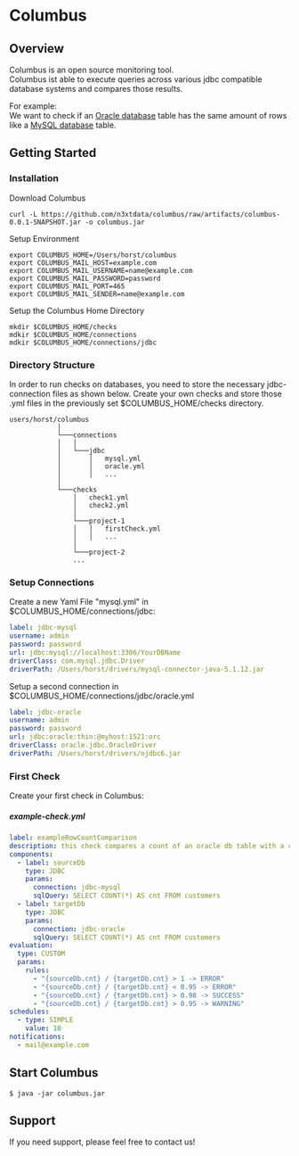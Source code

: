 # Columbus

## Overview 
Columbus is an open source monitoring tool.<br>
Columbus ist able to execute queries across various jdbc compatible database systems and compares those results.

For example:<br>
We want to check if an [Oracle database] table has the same amount of rows like a [MySQL database] table.


## Getting Started

### Installation 

Download Columbus

``` shell 
curl -L https://github.com/n3xtdata/columbus/raw/artifacts/columbus-0.0.1-SNAPSHOT.jar -o columbus.jar
```

Setup Environment

``` shell 
export COLUMBUS_HOME=/Users/horst/columbus
export COLUMBUS_MAIL_HOST=example.com
export COLUMBUS_MAIL_USERNAME=name@example.com
export COLUMBUS_MAIL_PASSWORD=password
export COLUMBUS_MAIL_PORT=465
export COLUMBUS_MAIL_SENDER=name@example.com
```

Setup the Columbus Home Directory

``` shell 
mkdir $COLUMBUS_HOME/checks 
mdkir $COLUMBUS_HOME/connections
mdkir $COLUMBUS_HOME/connections/jdbc
```

### Directory Structure

In order to run checks on databases, you need to store the necessary jdbc-connection files as shown below.
Create your own checks and store those .yml files in the previously set $COLUMBUS_HOME/checks directory.

```
users/horst/columbus
            │
            └───connections
            │   │   
            │   └───jdbc
            │       │   mysql.yml
            │       │   oracle.yml
            │       │   ...
            │
            └───checks
                │   check1.yml
                │   check2.yml
                │
                └───project-1
                │   │   firstCheck.yml
                │   │   ...
                │
                └───project-2
                ...
```

### Setup Connections 

Create a new Yaml File "mysql.yml" in $COLUMBUS_HOME/connections/jdbc:

``` yaml 
label: jdbc-mysql
username: admin
password: password
url: jdbc:mysql://localhost:3306/YourDBName
driverClass: com.mysql.jdbc.Driver
driverPath: /Users/horst/drivers/mysql-connector-java-5.1.12.jar
```

Setup a second connection in $COLUMBUS_HOME/connections/jdbc/oracle.yml

``` yaml 
label: jdbc-oracle
username: admin
password: password
url: jdbc:oracle:thin:@myhost:1521:orc
driverClass: oracle.jdbc.OracleDriver
driverPath: /Users/horst/drivers/ojdbc6.jar
```

### First Check

Create your first check in Columbus:

##### example-check.yml
```yaml
label: exampleRowCountComparison
description: this check compares a count of an oracle db table with a count on a mysql db table.
components:
  - label: sourceDb
    type: JDBC
    params:
      connection: jdbc-mysql
      sqlQuery: SELECT COUNT(*) AS cnt FROM customers
  - label: targetDb
    type: JDBC
    params:
      connection: jdbc-oracle
      sqlQuery: SELECT COUNT(*) AS cnt FROM customers
evaluation:
  type: CUSTOM
  params:
    rules:
      - "{sourceDb.cnt} / {targetDb.cnt} > 1 -> ERROR"
      - "{sourceDb.cnt} / {targetDb.cnt} < 0.95 -> ERROR"
      - "{sourceDb.cnt} / {targetDb.cnt} > 0.98 -> SUCCESS"
      - "{sourceDb.cnt} / {targetDb.cnt} > 0.95 -> WARNING"
schedules:
  - type: SIMPLE
    value: 10
notifications:
  - mail@example.com
```
## Start Columbus
```
$ java -jar columbus.jar
```



## Support
If you need support, please feel free to contact us!

[Oracle database]: https://www.oracle.com/database/technologies/index.html
[MySQL database]: https://www.mysql.com/de/
